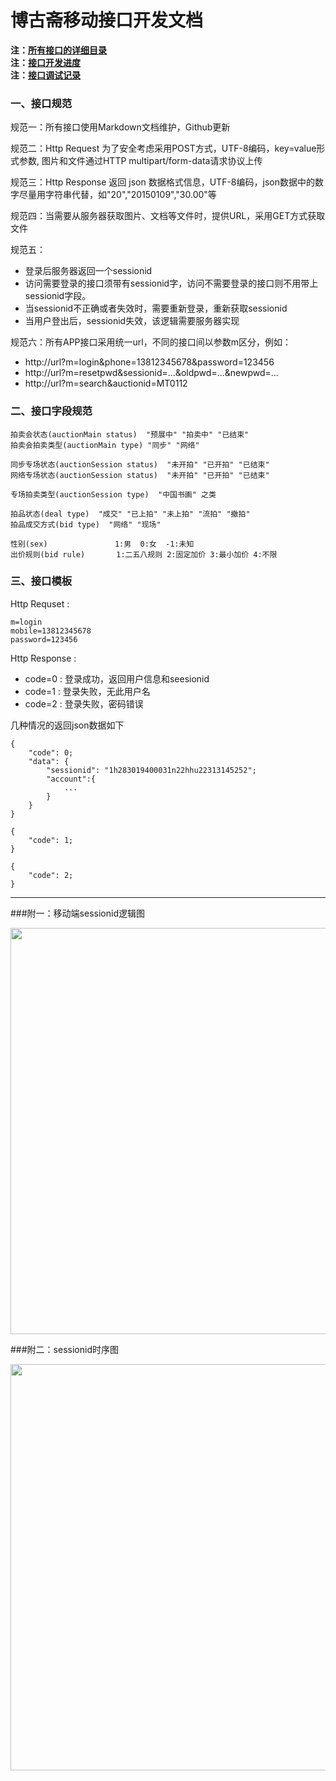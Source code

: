 # 博古斋移动接口开发文档
  
**注：[所有接口的详细目录](接口目录.md)**  
**注：[接口开发进度](接口开发进度.md)**   
**注：[接口调试记录](接口调试记录.md)**  


### 一、接口规范

规范一：所有接口使用Markdown文档维护，Github更新
 
规范二：Http Request 为了安全考虑采用POST方式，UTF-8编码，key=value形式参数, 图片和文件通过HTTP multipart/form-data请求协议上传
 
规范三：Http Response 返回 json 数据格式信息，UTF-8编码，json数据中的数字尽量用字符串代替，如"20","20150109","30.00"等
 
规范四：当需要从服务器获取图片、文档等文件时，提供URL，采用GET方式获取文件
 
规范五：

- 登录后服务器返回一个sessionid
- 访问需要登录的接口须带有sessionid字，访问不需要登录的接口则不用带上sessionid字段。 
- 当sessionid不正确或者失效时，需要重新登录，重新获取sessionid
- 当用户登出后，sessionid失效，该逻辑需要服务器实现

 
规范六：所有APP接口采用统一url，不同的接口间以参数m区分，例如：  

- http://url?m=login&phone=13812345678&password=123456
- http://url?m=resetpwd&sessionid=...&oldpwd=...&newpwd=...
- http://url?m=search&auctionid=MT0112

### 二、接口字段规范  

```
拍卖会状态(auctionMain status)  "预展中" "拍卖中" "已结束"
拍卖会拍卖类型(auctionMain type) "同步" "网络"

同步专场状态(auctionSession status)  "未开拍" "已开拍" "已结束"
网络专场状态(auctionSession status)  "未开拍" "已开拍" "已结束"

专场拍卖类型(auctionSession type)  "中国书画" 之类

拍品状态(deal type)  "成交" "已上拍" "未上拍" "流拍" "撤拍" 
拍品成交方式(bid type)  "网络" "现场" 

性别(sex)               1:男  0:女  -1:未知
出价规则(bid rule)       1:二五八规则 2:固定加价 3:最小加价 4:不限

```  

### 三、接口模板

Http Requset :  

``` 
m=login
mobile=13812345678
password=123456 
```
Http Response : 

- code=0 : 登录成功，返回用户信息和seesionid
- code=1 : 登录失败，无此用户名
- code=2 : 登录失败，密码错误

几种情况的返回json数据如下

``` 
{ 
    "code": 0;
    "data": {
    	"sessionid": "1h283019400031n22hhu22313145252";
    	"account":{
			...   
		}     
	}
}
```
``` 
{ 
    "code": 1;
}
```
``` 
{ 
    "code": 2;
}
```


--- 

###附一：移动端sessionid逻辑图

<img src="res/sessionid_logic.png" width="650"></img> 

###附二：sessionid时序图

<img src="res/sessionid_time_logic.png" width="650"></img> 
